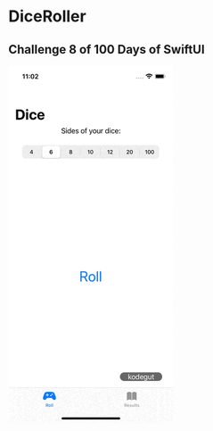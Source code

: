 # DiceRoller

## Challenge 8 of 100 Days of SwiftUI

![Alt Text](https://github.com/kodegut/100DaysOfSwiftUI/blob/main/Images/DiceRoller.gif)
